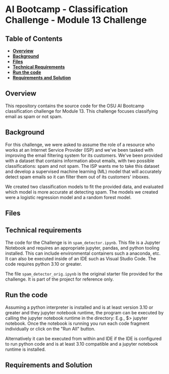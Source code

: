 # AI Bootcamp - Classification Challenge - Module 13 Challenge

## Table of Contents
*  [**Overview**](#overview)
*  [**Background**](#background)
*  [**Files**](#files)
*  [**Technical Requirements**](#technical-requirements)
*  [**Run the code**](#run-the-code)
*  [**Requirements and Solution**](#requirements-and-solution)

## Overview
This repository contains the source code for the OSU AI Bootcamp classification challenge for Module 13. This challenge focuses classifying email as spam or not spam.


## Background
For this challenge, we were asked to assume the role of a resource who works at an Internet Service Provider (ISP) and we've been tasked with improving the email filtering system for its customers. We've been provided with a dataset that contains information about emails, with two possible classifications: spam and not spam. The ISP wants me to take this dataset and develop a supervised machine learning (ML) model that will accurately detect spam emails so it can filter them out of its customers' inboxes.

We created two classification models to fit the provided data, and evaluated which model is more accurate at detecting spam. The models we created were a logistic regression model and a random forest model.

## Files

## Technical requirements
The code for the Challenge is in `spam_detector.ipynb`. This file is a Jupyter Notebook and requires an appropriate jupyter, pandas, and python tooling installed. This can include environmental containers such a anaconda, etc. It can also be executed inside of an IDE such as Visual Studio Code. The code requires python 3.10 or greater.

The file `spam_detector_orig.ipynb` is the original starter file provided for the challenge. It is part of the project for reference only. 


## Run the code
Assuming a python interpreter is installed and is at least version 3.10 or greater and they jupyter notebook runtime, the program can be executed by calling the jupyter notebook runtime in the directory: E.g., $> jupyter notebook. Once the notebook is running you run each code fragment individually or click on the "Run All" button.

Alternatively it can be executed from within and IDE if the IDE is configured to run python code and is at least 3.10 compatible and a jupyter notebook runtime is installed.


## Requirements and Solution
